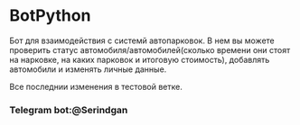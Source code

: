 # BotPython

 Бот для взаимодействия с системй автопарковок. В нем вы можете проверить статус автомобиля/автомобилей(сколько времени они стоят на нарковке, на каких парковок и итоговую стоимость), добавлять автомобили и изменять личные данные.
 
 
 Все последнии изменения в тестовой ветке.
 ###   Telegram bot:@Serindgan
